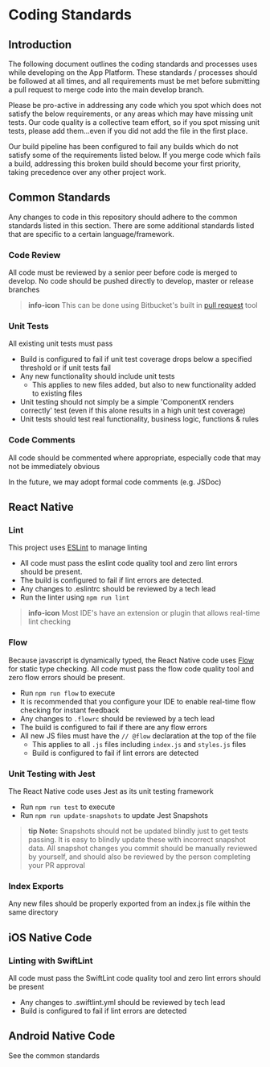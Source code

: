 # Coding Standards

<!-- toc -->

## Introduction

The following document outlines the coding standards and processes uses while
developing on the App Platform. These standards / processes should be
followed at all times, and all requirements must be met before submitting a pull
request to merge code into the main develop branch.

Please be pro-active in addressing any code which you spot which does not
satisfy the below requirements, or any areas which may have missing unit tests.
Our code quality is a collective team effort, so if you spot missing unit tests,
please add them...even if you did not add the file in the first place.

Our build pipeline has been configured to fail any builds which do not satisfy
some of the requirements listed below. If you merge code which fails a build,
addressing this broken build should become your first priority, taking
precedence over any other project work.

## Common Standards

Any changes to code in this repository should adhere to the common standards
listed in this section. There are some additional standards listed that are
specific to a certain language/framework.

### Code Review

All code must be reviewed by a senior peer before code is merged to develop. No
code should be pushed directly to develop, master or release branches

> **info-icon** This can be done using Bitbucket's built in
> [pull request](https://confluence.atlassian.com/bitbucket/work-with-pull-requests-223220593.html)
> tool

### Unit Tests

All existing unit tests must pass

* Build is configured to fail if unit test coverage drops below a specified
  threshold or if unit tests fail
* Any new functionality should include unit tests
  * This applies to new files added, but also to new functionality added to
    existing files
* Unit testing should not simply be a simple 'ComponentX renders correctly' test
  (even if this alone results in a high unit test coverage)
* Unit tests should test real functionality, business logic, functions & rules

### Code Comments

All code should be commented where appropriate, especially code that may not be
immediately obvious

In the future, we may adopt formal code comments (e.g. JSDoc)

## React Native

### Lint

This project uses [ESLint](https://eslint.org/) to manage linting

* All code must pass the eslint code quality tool and zero lint errors should be
  present.
* The build is configured to fail if lint errors are detected.
* Any changes to .eslintrc should be reviewed by a tech lead
* Run the linter using `npm run lint`

> **info-icon** Most IDE's have an extension or plugin that allows real-time
> lint checking

### Flow

Because javascript is dynamically typed, the React Native code uses
[Flow](https://flow.org/) for static type checking. All code must pass the flow
code quality tool and zero flow errors should be present.

* Run `npm run flow` to execute
* It is recommended that you configure your IDE to enable real-time flow
  checking for instant feedback
* Any changes to `.flowrc` should be reviewed by a tech lead
* The build is configured to fail if there are any flow errors
* All new JS files must have the `// @flow` declaration at the top of the file
  * This applies to all `.js` files including `index.js` and `styles.js` files
  * Build is configured to fail if lint errors are detected

### Unit Testing with Jest

The React Native code uses Jest as its unit testing framework

* Run `npm run test` to execute
* Run `npm run update-snapshots` to update Jest Snapshots

> **tip** **Note:** Snapshots should not be updated blindly just to get tests
> passing. It is easy to blindly update these with incorrect snapshot data. All
> snapshot changes you commit should be manually reviewed by yourself, and
> should also be reviewed by the person completing your PR approval

### Index Exports

Any new files should be properly exported from an index.js file within the same
directory

## iOS Native Code

### Linting with SwiftLint

All code must pass the SwiftLint code quality tool and zero lint errors should
be present

* Any changes to .swiftlint.yml should be reviewed by tech lead
* Build is configured to fail if lint errors are detected

## Android Native Code

See the common standards
